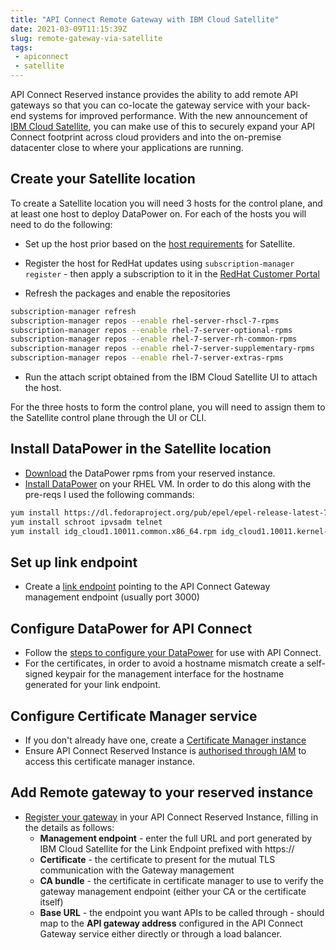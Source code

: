 ```yaml
---
title: "API Connect Remote Gateway with IBM Cloud Satellite"
date: 2021-03-09T11:15:39Z
slug: remote-gateway-via-satellite
tags: 
 - apiconnect
 - satellite
---
```


API Connect Reserved instance provides the ability to add remote API gateways so that you can co-locate the gateway service with your back-end systems for improved performance.  With the new announcement of [IBM Cloud Satellite](https://cloud.ibm.com/satellite/overview), you can make use of this to securely expand your API Connect footprint across cloud providers and into the on-premise datacenter close to where your applications are running.
<!--more-->
## Create your Satellite location

To create a Satellite location you will need 3 hosts for the control plane, and at least one host to deploy DataPower on.  For each of the hosts you will need to do the following:

 - Set up the host prior based on the [host requirements](https://cloud.ibm.com/docs/satellite?topic=satellite-host-reqs) for Satellite.

 - Register the host for RedHat updates using `subscription-manager register` - then apply a subscription to it in the [RedHat Customer Portal](https://access.redhat.com/management/subscriptions)

 - Refresh the packages and enable the repositories
```bash
subscription-manager refresh
subscription-manager repos --enable rhel-server-rhscl-7-rpms
subscription-manager repos --enable rhel-7-server-optional-rpms
subscription-manager repos --enable rhel-7-server-rh-common-rpms
subscription-manager repos --enable rhel-7-server-supplementary-rpms
subscription-manager repos --enable rhel-7-server-extras-rpms
```

 - Run the attach script obtained from the IBM Cloud Satellite UI to attach the host.

For the three hosts to form the control plane, you will need to assign them to the Satellite control plane through the UI or CLI.

## Install DataPower in the Satellite location
 - [Download](https://www.ibm.com/support/knowledgecenter/SSMNED_v10cloud/com.ibm.apic.install.doc/ri_gw_download_install.html) the DataPower rpms from your reserved instance. 
 - [Install DataPower](https://www.ibm.com/support/knowledgecenter/SS9H2Y_10.0/com.ibm.dp.doc/virtual_forlinux.html?view=kc) on your RHEL VM.  In order to do this along with the pre-reqs I used the following commands:

```bash
yum install https://dl.fedoraproject.org/pub/epel/epel-release-latest-7.noarch.rpm
yum install schroot ipvsadm telnet
yum install idg_cloud1.10011.common.x86_64.rpm idg_cloud1.10011.kernel-build-tool.x86_64.rpm idg_cloud1.10011.image.x86_64.rpm
``` 

## Set up link endpoint 

 - Create a [link endpoint](https://cloud.ibm.com/docs/satellite?topic=satellite-link-location-cloud) pointing to the API Connect Gateway management endpoint (usually port 3000) 

## Configure DataPower for API Connect

 - Follow the [steps to configure your DataPower](https://cloud.ibm.com/docs/apiconnect?topic=apiconnect-ri-reg-gwy) for use with API Connect.  
 - For the certificates, in order to avoid a hostname mismatch create a self-signed keypair for the management interface for the hostname generated for your link endpoint.

## Configure Certificate Manager service

 - If you don't already have one, create a [Certificate Manager instance](https://test.cloud.ibm.com/catalog/services/certificate-manager)
 - Ensure API Connect Reserved Instance is [authorised through IAM](https://www.ibm.com/support/knowledgecenter/SSMNED_v10cloud/com.ibm.apic.install.doc/ri_gwy_certs_auth_svc.html?view=kc) to access this certificate manager instance. 

## Add Remote gateway to your reserved instance

 - [Register your gateway](https://www.ibm.com/support/knowledgecenter/SSMNED_v10cloud/com.ibm.apic.install.doc/ri_gwy_reg.html) in your API Connect Reserved Instance, filling in the details as follows:
   - **Management endpoint** - enter the full URL and port generated by IBM Cloud Satellite for the Link Endpoint prefixed with https://
   - **Certificate** - the certificate to present for the mutual TLS communication with the Gateway management
   - **CA bundle** - the certificate in certificate manager to use to verify the gateway management endpoint (either your CA or the certificate itself)
   - **Base URL** - the endpoint you want APIs to be called through - should map to the **API gateway address** configured in the API Connect Gateway service either directly or through a load balancer. 
